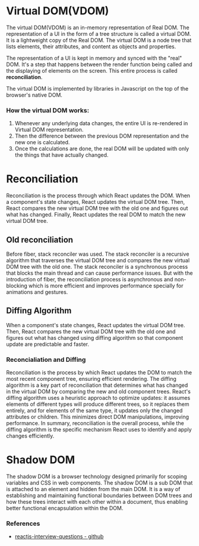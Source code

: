# Virtual DOM(VDOM)

The virtual DOM(VDOM) is an in-memory representation of Real DOM. The representation of a UI in the form of a tree 
structure is called a virtual DOM. It is a lightweight copy of the Real DOM. The virtual DOM is a node tree that lists
elements, their attributes, and content as objects and properties. 

The representation of a UI is kept in memory and synced with the "real" DOM. It's a step that happens between the render 
function being called and the displaying of elements on the screen. This entire process is called **reconciliation**.

The virtual DOM is implemented by libraries in Javascript on the top of the browser's native DOM.

### How the virtual DOM works:
1. Whenever any underlying data changes, the entire UI is re-rendered in Virtual DOM representation.
2. Then the difference between the previous DOM representation and the new one is calculated.
3. Once the calculations are done, the real DOM will be updated with only the things that have actually changed.


# Reconciliation
Reconciliation is the process through which React updates the DOM. When a component's state changes, React updates the
virtual DOM tree. Then, React compares the new virtual DOM tree with the old one and figures out what has changed. 
Finally, React updates the real DOM to match the new virtual DOM tree.

## Old reconciliation 
Before fiber, stack reconciler was used. The stack reconciler is a recursive algorithm that traverses the virtual DOM
tree and compares the new virtual DOM tree with the old one. The stack reconciler is a synchronous process that blocks
the main thread and can cause performance issues. But with the introduction of fiber, the reconciliation process is
asynchronous and non-blocking which is more efficient and improves performance specially for animations and gestures.

## Diffing Algorithm
When a component's state changes, React updates the virtual DOM tree. Then, React compares the new virtual DOM tree with
the old one and figures out what has changed using diffing algorithm so that component update are predictable and 
faster.

### Reconcialiation and Diffing
Reconciliation is the process by which React updates the DOM to match the most recent component tree, ensuring efficient rendering. The diffing algorithm is a key part of reconciliation that determines what has changed in the virtual DOM by comparing the new and old component trees. React's diffing algorithm uses a heuristic approach to optimize updates: it assumes elements of different types will produce different trees, so it replaces them entirely, and for elements of the same type, it updates only the changed attributes or children. This minimizes direct DOM manipulations, improving performance. In summary, reconciliation is the overall process, while the diffing algorithm is the specific mechanism React uses to identify and apply changes efficiently.



# Shadow DOM
The shadow DOM is a browser technology designed primarily for scoping variables and CSS in web components. The shadow 
DOM is a sub DOM that is attached to an element and hidden from the main DOM. It is a way of establishing and 
maintaining functional boundaries between DOM trees and how these trees interact with each other within a document, thus
enabling better functional encapsulation within the DOM.








### References
* [reactjs-interview-questions - github](https://github.com/sudheerj/reactjs-interview-questions)